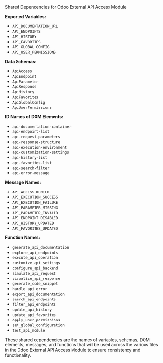 Shared Dependencies for Odoo External API Access Module:

**Exported Variables:**
- `API_DOCUMENTATION_URL`
- `API_ENDPOINTS`
- `API_HISTORY`
- `API_FAVORITES`
- `API_GLOBAL_CONFIG`
- `API_USER_PERMISSIONS`

**Data Schemas:**
- `ApiAccess`
- `ApiEndpoint`
- `ApiParameter`
- `ApiResponse`
- `ApiHistory`
- `ApiFavorites`
- `ApiGlobalConfig`
- `ApiUserPermissions`

**ID Names of DOM Elements:**
- `api-documentation-container`
- `api-endpoint-list`
- `api-request-parameters`
- `api-response-structure`
- `api-execution-environment`
- `api-customization-settings`
- `api-history-list`
- `api-favorites-list`
- `api-search-filter`
- `api-error-message`

**Message Names:**
- `API_ACCESS_DENIED`
- `API_EXECUTION_SUCCESS`
- `API_EXECUTION_FAILURE`
- `API_PARAMETER_MISSING`
- `API_PARAMETER_INVALID`
- `API_ENDPOINT_DISABLED`
- `API_HISTORY_UPDATED`
- `API_FAVORITES_UPDATED`

**Function Names:**
- `generate_api_documentation`
- `explore_api_endpoints`
- `execute_api_operation`
- `customize_api_settings`
- `configure_api_backend`
- `simulate_api_request`
- `visualize_api_response`
- `generate_code_snippet`
- `handle_api_error`
- `export_api_documentation`
- `search_api_endpoints`
- `filter_api_endpoints`
- `update_api_history`
- `update_api_favorites`
- `apply_user_permissions`
- `set_global_configuration`
- `test_api_module`

These shared dependencies are the names of variables, schemas, DOM elements, messages, and functions that will be used across the various files in the Odoo External API Access Module to ensure consistency and functionality.